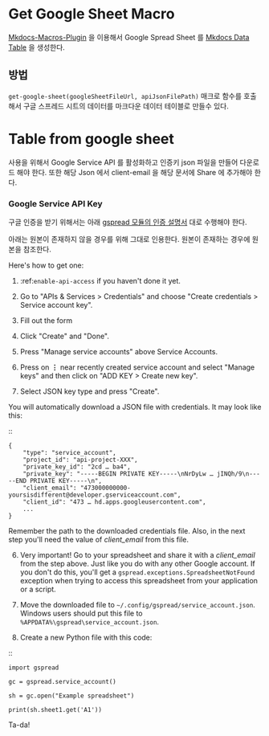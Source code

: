 # Get Google Sheet Macro

[Mkdocs-Macros-Plugin](https://mkdocs-macros-plugin.readthedocs.io/en/latest/) 을 이용해서 Google Spread Sheet 를 [Mkdocs Data Table](https://squidfunk.github.io/mkdocs-material/reference/data-tables/) 을 생성한다.

## 방법

`get-google-sheet(googleSheetFileUrl, apiJsonFilePath)` 매크로 함수를 호출해서 구글 스프레드 시트의 데이터를 마크다운 데이터 테이블로 만들수 있다.


# Table from google sheet

사용을 위해서 Google Service API 를 활성화하고 인증키 json 파일을 만들어 다운로드 해야 한다.
또한 해당 Json 에서 client-email 을 해당 문서에 Share 에 추가해야 한다.

### Google Service API Key

구글 인증을 받기 위해서는 아래 [gspread 모듈의 인증 설명서](https://github.com/burnash/gspread/blob/master/docs/oauth2.rst) 대로 수행해야 한다.

아래는 원본이 존재하지 않을 경우를 위해 그대로 인용한다. 원본이 존재하는 경우에 원본을 참조한다.

Here's how to get one:

1. :ref:`enable-api-access` if you haven't done it yet.

2. Go to "APIs & Services > Credentials" and choose "Create credentials > Service account key".

3. Fill out the form

4. Click "Create" and "Done".

5. Press "Manage service accounts" above Service Accounts.

6. Press on **⋮** near recently created service account and select "Manage keys" and then click on "ADD KEY > Create new key".

7. Select JSON key type and press "Create".

You will automatically download a JSON file with credentials. It may look like this:

::

    {
        "type": "service_account",
        "project_id": "api-project-XXX",
        "private_key_id": "2cd … ba4",
        "private_key": "-----BEGIN PRIVATE KEY-----\nNrDyLw … jINQh/9\n-----END PRIVATE KEY-----\n",
        "client_email": "473000000000-yoursisdifferent@developer.gserviceaccount.com",
        "client_id": "473 … hd.apps.googleusercontent.com",
        ...
    }

Remember the path to the downloaded credentials file. Also, in the next step you'll need the value of *client_email* from this file.

6. Very important! Go to your spreadsheet and share it with a *client_email* from the step above. Just like you do with any other Google account. If you don't do this, you'll get a ``gspread.exceptions.SpreadsheetNotFound`` exception when trying to access this spreadsheet from your application or a script.

7. Move the downloaded file to `~/.config/gspread/service_account.json`. Windows users should put this file to ``%APPDATA%\gspread\service_account.json``.

8. Create a new Python file with this code:

::

    import gspread

    gc = gspread.service_account()

    sh = gc.open("Example spreadsheet")

    print(sh.sheet1.get('A1'))

Ta-da!